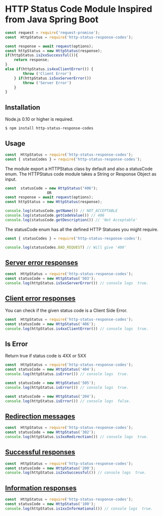 
# HTTP Status Code Module Inspired from Java Spring Boot

```js
const request = require('request-promise');
const  HttpStatus = require('http-status-response-codes');

const response = await request(options);
const httpStatus = new HttpStatus(response);
if(httpStatus.is2xxSuccessful()){
	return response;
}
else if(httpStatus.is4xxClientError()) {
		throw ('Client Error')
	} if(httpStatus.is5xxServerError())
		throw ('Server Error')	
	}
}

```

## Installation
Node.js 0.10 or higher is required.

```
$ npm install http-status-response-codes
```

## Usage


```js
const  HttpStatus = require('http-status-response-codes');
const { statusCodes } = require('http-status-response-codes');
``` 

The module export a HTTPStatus class by default and also a statusCode enum.
The HTTPStatus code module takes a String or Response Object as input.


```js
const  statusCode = new HttpStatus("406");
				   OR
const response = await request(options);
const httpStatus = new HttpStatus(response);

console.log(statusCode.getName()) // NOT_ACCEPTABLE
console.log(statusCode.getCodeValue()) // 406
console.log(statusCode.getDescription()) // 'Not Acceptable'
``` 

The statusCode enum has all the defined HTTP Statuses you might require.

```js
const { statusCodes } = require('http-status-response-codes');

console.log(statusCodes.BAD_REQUEST) // Will give '400'
``` 

## [Server error responses](https://developer.mozilla.org/en-US/docs/Web/HTTP/Status#Server_error_responses)[](https://developer.mozilla.org/en-US/docs/Web/HTTP/Status#Server_error_responses)

```js
const  HttpStatus = require('http-status-response-codes');
const statusCode = new HttpStatus('503');
console.log(httpStatus.is5xxServerError()) // console logs  true.

``` 

## [Client error responses](https://developer.mozilla.org/en-US/docs/Web/HTTP/Status#Client_error_responses)[](https://developer.mozilla.org/en-US/docs/Web/HTTP/Status#Client_error_responses)

You can check if the given status code is a Client Side Error.

```js
const  HttpStatus = require('http-status-response-codes');
const statusCode = new HttpStatus('406');
console.log(httpStatus.is4xxClientError()) // console logs  true.

``` 
 
## Is Error 
Return true if status code is 4XX or 5XX

```js
const  HttpStatus = require('http-status-response-codes');
const statusCode = new HttpStatus('404');
console.log(httpStatus.isError()) // console logs  true.

const statusCode = new HttpStatus('505');
console.log(httpStatus.isError()) // console logs  true.

const statusCode = new HttpStatus('204');
console.log(httpStatus.isError()) // console logs  false.

```

## [Redirection messages](https://developer.mozilla.org/en-US/docs/Web/HTTP/Status#Redirection_messages)[](https://developer.mozilla.org/en-US/docs/Web/HTTP/Status#Redirection_messages)

```js
const  HttpStatus = require('http-status-response-codes');
const statusCode = new HttpStatus('302');
console.log(httpStatus.is3xxRedirection()) // console logs  true.
``` 

 
## [Successful responses](https://developer.mozilla.org/en-US/docs/Web/HTTP/Status#Successful_responses)[](https://developer.mozilla.org/en-US/docs/Web/HTTP/Status#Successful_responses)

```js
const  HttpStatus = require('http-status-response-codes');
const statusCode = new HttpStatus('200');
console.log(httpStatus.is2xxSuccessful()) // console logs  true.
``` 

## [Information responses](https://developer.mozilla.org/en-US/docs/Web/HTTP/Status#Information_responses)[](https://developer.mozilla.org/en-US/docs/Web/HTTP/Status#Information_responses)

```js
const  HttpStatus = require('http-status-response-codes');
const statusCode = new HttpStatus('100');
console.log(httpStatus.is1xxInformational()) // console logs  true.
``` 

